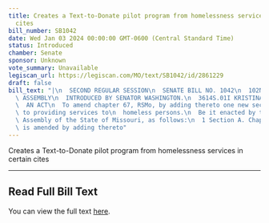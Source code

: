 ```yaml
---
title: Creates a Text-to-Donate pilot program from homelessness services in certain
  cites
bill_number: SB1042
date: Wed Jan 03 2024 00:00:00 GMT-0600 (Central Standard Time)
status: Introduced
chamber: Senate
sponsor: Unknown
vote_summary: Unavailable
legiscan_url: https://legiscan.com/MO/text/SB1042/id/2861229
draft: false
bill_text: "|\n  SECOND REGULAR SESSION\n  SENATE BILL NO. 1042\n  102ND GENERA L\
  \ ASSEMBLY\n  INTRODUCED BY SENATOR WASHINGTON.\n  3614S.01I KRISTINA MARTIN, Secretary\n\
  \  AN ACT\n  To amend chapter 67, RSMo, by adding thereto one new section relating\
  \ to providing services to\n  homeless persons.\n  Be it enacted by the General\
  \ Assembly of the State of Missouri, as follows:\n  1 Section A. Chapter 67, RSMo,\
  \ is amended by adding thereto"
---
```

Creates a Text-to-Donate pilot program from homelessness services in certain cites

---

## Read Full Bill Text

You can view the full text [here](https://legiscan.com/MO/text/SB1042/id/2861229).
